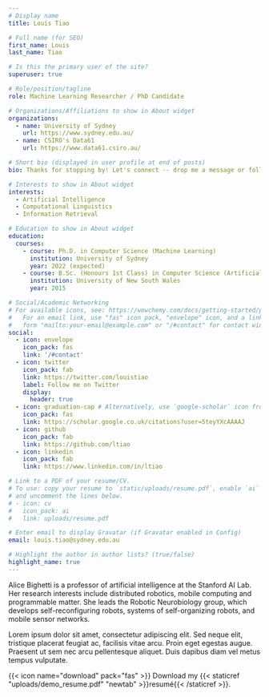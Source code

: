```yaml
---
# Display name
title: Louis Tiao

# Full name (for SEO)
first_name: Louis
last_name: Tiao

# Is this the primary user of the site?
superuser: true

# Role/position/tagline
role: Machine Learning Researcher / PhD Candidate

# Organizations/Affiliations to show in About widget
organizations:
  - name: University of Sydney
    url: https://www.sydney.edu.au/
  - name: CSIRO's Data61
    url: https://www.data61.csiro.au/

# Short bio (displayed in user profile at end of posts)
bio: Thanks for stopping by! Let's connect -- drop me a message or follow me

# Interests to show in About widget
interests:
  - Artificial Intelligence
  - Computational Linguistics
  - Information Retrieval

# Education to show in About widget
education:
  courses:
    - course: Ph.D. in Computer Science (Machine Learning)
      institution: University of Sydney
      year: 2022 (expected)
    - course: B.Sc. (Honours 1st Class) in Computer Science (Artificial Intelligence and Mathematics)
      institution: University of New South Wales
      year: 2015

# Social/Academic Networking
# For available icons, see: https://wowchemy.com/docs/getting-started/page-builder/#icons
#   For an email link, use "fas" icon pack, "envelope" icon, and a link in the
#   form "mailto:your-email@example.com" or "/#contact" for contact widget.
social:
  - icon: envelope
    icon_pack: fas
    link: '/#contact'
  - icon: twitter
    icon_pack: fab
    link: https://twitter.com/louistiao
    label: Follow me on Twitter
    display:
      header: true
  - icon: graduation-cap # Alternatively, use `google-scholar` icon from `ai` icon pack
    icon_pack: fas
    link: https://scholar.google.co.uk/citations?user=5teyYXcAAAAJ
  - icon: github
    icon_pack: fab
    link: https://github.com/ltiao
  - icon: linkedin
    icon_pack: fab
    link: https://www.linkedin.com/in/ltiao

# Link to a PDF of your resume/CV.
# To use: copy your resume to `static/uploads/resume.pdf`, enable `ai` icons in `params.yaml`,
# and uncomment the lines below.
# - icon: cv
#   icon_pack: ai
#   link: uploads/resume.pdf

# Enter email to display Gravatar (if Gravatar enabled in Config)
email: louis.tiao@sydney.edu.au

# Highlight the author in author lists? (true/false)
highlight_name: true
---
```


Alice Bighetti is a professor of artificial intelligence at the Stanford AI Lab. Her research interests include distributed robotics, mobile computing and programmable matter. She leads the Robotic Neurobiology group, which develops self-reconfiguring robots, systems of self-organizing robots, and mobile sensor networks.

Lorem ipsum dolor sit amet, consectetur adipiscing elit. Sed neque elit, tristique placerat feugiat ac, facilisis vitae arcu. Proin eget egestas augue. Praesent ut sem nec arcu pellentesque aliquet. Duis dapibus diam vel metus tempus vulputate.

{{< icon name="download" pack="fas" >}} Download my {{< staticref "uploads/demo_resume.pdf" "newtab" >}}resumé{{< /staticref >}}.
